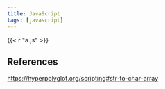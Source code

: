 ```yaml
---
title: JavaScript
tags: [javascript]
---
```


{{< r "a.js" >}}

## References

<https://hyperpolyglot.org/scripting#str-to-char-array>
